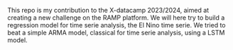 This repo is my contribution to the X-datacamp 2023/2024, aimed at creating a new challenge on the RAMP platform. 
We will here try to build a regression model for time serie analysis, the El Nino time serie. 
We tried to beat a simple ARMA model, classical for time serie analysis, using a LSTM model. 
